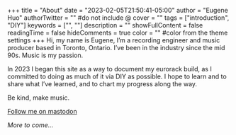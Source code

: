 +++
title = "About"
date = "2023-02-05T21:50:41-05:00"
author = "Eugene Huo"
authorTwitter = "" #do not include @
cover = ""
tags = ["introduction", "DIY"]
keywords = ["", ""]
description = ""
showFullContent = false
readingTime = false
hideComments = true
color = "" #color from the theme settings
+++
Hi, my name is Eugene, I’m a recording engineer and music producer based in Toronto, Ontario. I’ve been in the industry since the mid 90s. Music is my passion.

In 2023 I began this site as a way to document my eurorack build, as I committed to doing as much of it via DIY as possible. I hope to learn and to share what I’ve learned, and to chart my progress along the way.

Be kind, make music.

[Follow me on mastodon](https://universeodon.com/@yougenius)

*More to come…*


